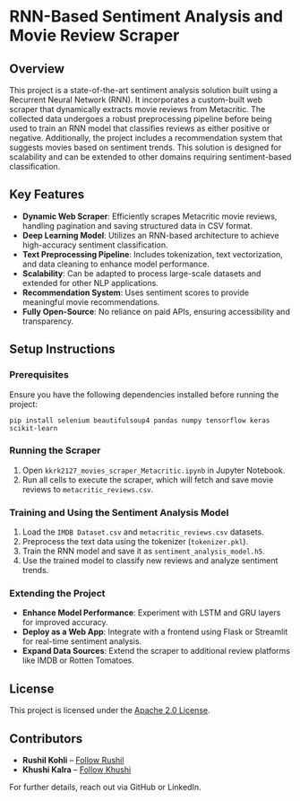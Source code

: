 # **RNN-Based Sentiment Analysis and Movie Review Scraper**

## **Overview**

This project is a state-of-the-art sentiment analysis solution built using a Recurrent Neural Network (RNN). It incorporates a custom-built web scraper that dynamically extracts movie reviews from Metacritic. The collected data undergoes a robust preprocessing pipeline before being used to train an RNN model that classifies reviews as either positive or negative. Additionally, the project includes a recommendation system that suggests movies based on sentiment trends. This solution is designed for scalability and can be extended to other domains requiring sentiment-based classification.

## **Key Features**

* **Dynamic Web Scraper**: Efficiently scrapes Metacritic movie reviews, handling pagination and saving structured data in CSV format.  
* **Deep Learning Model**: Utilizes an RNN-based architecture to achieve high-accuracy sentiment classification.  
* **Text Preprocessing Pipeline**: Includes tokenization, text vectorization, and data cleaning to enhance model performance.  
* **Scalability**: Can be adapted to process large-scale datasets and extended for other NLP applications.  
* **Recommendation System**: Uses sentiment scores to provide meaningful movie recommendations.  
* **Fully Open-Source**: No reliance on paid APIs, ensuring accessibility and transparency.

## **Setup Instructions**

### **Prerequisites**

Ensure you have the following dependencies installed before running the project:
```
pip install selenium beautifulsoup4 pandas numpy tensorflow keras scikit-learn
```
### **Running the Scraper**

1. Open `kkrk2127_movies_scraper_Metacritic.ipynb` in Jupyter Notebook.  
2. Run all cells to execute the scraper, which will fetch and save movie reviews to `metacritic_reviews.csv`.

### **Training and Using the Sentiment Analysis Model**

1. Load the `IMDB Dataset.csv` and `metacritic_reviews.csv` datasets.  
2. Preprocess the text data using the tokenizer (`tokenizer.pkl`).  
3. Train the RNN model and save it as `sentiment_analysis_model.h5`.  
4. Use the trained model to classify new reviews and analyze sentiment trends.

### **Extending the Project**

* **Enhance Model Performance**: Experiment with LSTM and GRU layers for improved accuracy.  
* **Deploy as a Web App**: Integrate with a frontend using Flask or Streamlit for real-time sentiment analysis.  
* **Expand Data Sources**: Extend the scraper to additional review platforms like IMDB or Rotten Tomatoes.

## **License**

This project is licensed under the [Apache 2.0 License](https://github.com/Rushil-K/Deep-Learning/blob/main/LICENSE).

## **Contributors**

* **Rushil Kohli** – [Follow Rushil](https://github.com/Rushil-K)  
* **Khushi Kalra** – [Follow Khushi](https://github.com/KhushiKalra21)

For further details, reach out via GitHub or LinkedIn.
